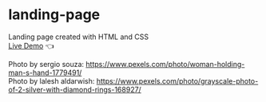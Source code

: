 # landing-page

Landing page created with HTML and CSS  
[Live Demo](https://pintyapintya.github.io/landing-page/) :point_left:  

Photo by sergio  souza: https://www.pexels.com/photo/woman-holding-man-s-hand-1779491/  
Photo by lalesh aldarwish: https://www.pexels.com/photo/grayscale-photo-of-2-silver-with-diamond-rings-168927/
